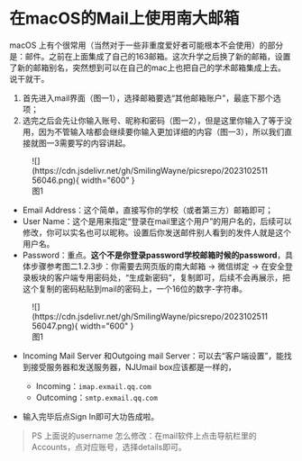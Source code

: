 # 在macOS的Mail上使用南大邮箱


macOS  上有个很常用（当然对于一些非重度爱好者可能根本不会使用）的部分是：邮件。之前在上面集成了自己的163邮箱。这次升学之后换了新的邮箱，设置了新的邮箱别名，突然想到可以在自己的mac上也把自己的学术邮箱集成上去。说干就干。

1.  首先进入mail界面（图一1），选择邮箱要选“其他邮箱账户”，最底下那个选项；
2.  选完之后会先让你输入账号、昵称和密码（图一2），但是这里你输入了等于没用，因为不管输入啥都会继续要你输入更加详细的内容（图一3），所以我们直接就图一3需要写的内容讲起。

<figure markdown>
  ![](https://cdn.jsdelivr.net/gh/SmilingWayne/picsrepo/202310251156046.png){ width="600" }
  <figcaption>图1</figcaption>
</figure>

- Email Address：这个简单，直接写你的学校（或者第三方）邮箱即可；
- User Name：这个是用来指定“登录在mail里这个用户”的用户名的，后续可以修改，你可以实名也可以昵称。设置后你发送邮件别人看到的发件人就是这个用户名。
- Password：重点。**这个不是你登录password学校邮箱时候的password**，具体步骤参考图二1.2.3步：你需要去网页版的南大邮箱 -> 微信绑定 -> 在安全登录板块的客户端专用密码处，“生成新密码”，复制即可，后续不会再展示，把这个复制的密码粘贴到mail的密码上，一个16位的数字-字符串。

<figure markdown>
  ![](https://cdn.jsdelivr.net/gh/SmilingWayne/picsrepo/202310251156047.png){ width="600" }
  <figcaption>图1</figcaption>
</figure>

- Incoming Mail Server 和Outgoing mail Server：可以去“客户端设置”，能找到接受服务器和发送服务器，NJUmail box应该都是一样的，
    - Incoming：`imap.exmail.qq.com`
    - Outcoming：`smtp.exmail.qq.com`

- 输入完毕后点Sign In即可大功告成啦。


> PS 上面说的username 怎么修改：在mail软件上点击导航栏里的Accounts，点对应账号，选择details即可。
